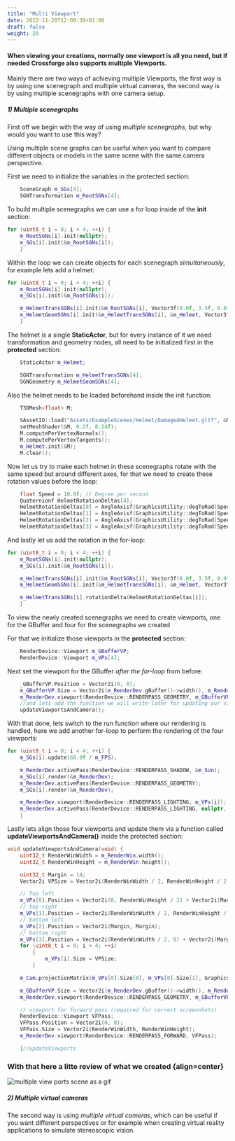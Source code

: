 ```yaml
---
title: "Multi Viewport"
date: 2022-11-20T12:00:39+01:00
draft: false
weight: 20
---
```



#### When viewing your creations, normally one viewport is all you need, but if needed Crossforge also supports multiple Viewports.

Mainly there are two ways of achieving multiple Viewports, the first way is by using one scenegraph and multiple virtual cameras, the second way is by using multiple scenegraphs with one camera setup.

##### 1) Multiple scenegraphs

First off we begin with the way of using *multiple scenegraphs*, but why would you want to use this way?

Using multiple scene graphs can be useful when you want to compare different objects or models in the same scene with the same camera perspective.

First we need to initialize the variables in the protected section:

```cpp
	SceneGraph m_SGs[4];
	SGNTransformation m_RootSGNs[4];
```

To build multiple scenegraphs we can use a for loop inside of the **init** section:
```cpp
for (uint8_t i = 0; i < 4; ++i) {
	m_RootSGNs[i].init(nullptr);
	m_SGs[i].init(&m_RootSGNs[i]);
	}
```
Within the loop we can create objects for each scenegraph *simultaneously*, for example lets add a helmet:
```cpp
for (uint8_t i = 0; i < 4; ++i) {
	m_RootSGNs[i].init(nullptr);
	m_SGs[i].init(&m_RootSGNs[i]);

    m_HelmetTransSGNs[i].init(&m_RootSGNs[i], Vector3f(0.0f, 3.5f, 0.0f));
	m_HelmetGeomSGNs[i].init(&m_HelmetTransSGNs[i], &m_Helmet, Vector3f::Zero(), Quaternionf::Identity(), Vector3f(3.0f, 3.0f, 3.0f));
	}
```

The helmet is a single **StaticActor**, but for every instance of it we need transformation and geometry nodes, all need to be initialized first in the **protected** section:

```cpp
	StaticActor m_Helmet;

	SGNTransformation m_HelmetTransSGNs[4];
	SGNGeometry m_HelmetGeomSGNs[4];
```
Also the helmet needs to be loaded beforehand inside the init function:

```cpp
	T3DMesh<float> M;

	SAssetIO::load("Assets/ExampleScenes/Helmet/DamagedHelmet.gltf", &M);
	setMeshShader(&M, 0.2f, 0.24f);
	M.computePerVertexNormals();
	M.computePerVertexTangents();
	m_Helmet.init(&M);
	M.clear();
```
Now let us try to make each helmet in these scenegraphs rotate with the same speed but around different axes, for that we need to create these rotation values before the loop:
```cpp
    float Speed = 10.0f; // Degree per second
	Quaternionf HelmetRotationDeltas[4];
	HelmetRotationDeltas[0] = AngleAxisf(GraphicsUtility::degToRad(Speed / 60.0f), Vector3f::UnitX());
	HelmetRotationDeltas[1] = AngleAxisf(GraphicsUtility::degToRad(Speed / 60.0f), Vector3f::UnitY());
	HelmetRotationDeltas[2] = AngleAxisf(GraphicsUtility::degToRad(Speed / 60.0f), Vector3f::UnitZ());
	HelmetRotationDeltas[3] = AngleAxisf(GraphicsUtility::degToRad(Speed / 60.0f), Vector3f(1.0f, 1.0f, 1.0f).normalized());
```

And lastly let us add the rotation in the for-loop:

```cpp
for (uint8_t i = 0; i < 4; ++i) {
	m_RootSGNs[i].init(nullptr);
	m_SGs[i].init(&m_RootSGNs[i]);

    m_HelmetTransSGNs[i].init(&m_RootSGNs[i], Vector3f(0.0f, 3.5f, 0.0f));
	m_HelmetGeomSGNs[i].init(&m_HelmetTransSGNs[i], &m_Helmet, Vector3f::Zero(), Quaternionf::Identity(), Vector3f(3.0f, 3.0f, 3.0f));

    m_HelmetTransSGNs[i].rotationDelta(HelmetRotationDeltas[i]);
	}
```

To view the newly created scenegraphs we need to create viewports, one for the GBuffer and four for the scenegraphs we created

For that we initialize those viewports in the **protected** section:
```cpp
	RenderDevice::Viewport m_GBufferVP;
	RenderDevice::Viewport m_VPs[4];
```

Next set the viewport for the GBuffer *after the for-loop* from before:
```cpp
	_GBufferVP.Position = Vector2i(0, 0);	
	m_GBufferVP.Size = Vector2i(m_RenderDev.gBuffer()->width(), m_RenderDev.gBuffer()->height());
	m_RenderDev.viewport(RenderDevice::RENDERPASS_GEOMETRY, m_GBufferVP);
	//and lets add the function we will write later for updating our viewports
	updateViewportsAndCamera();
```

With that done, lets switch to the run function where our rendering is handled, here we add another for-loop to perform the rendering of the four viewports:

```cpp
for (uint8_t i = 0; i < 4; ++i) {
	m_SGs[i].update(60.0f / m_FPS);

	m_RenderDev.activePass(RenderDevice::RENDERPASS_SHADOW, &m_Sun);
	m_SGs[i].render(&m_RenderDev);
	m_RenderDev.activePass(RenderDevice::RENDERPASS_GEOMETRY);
	m_SGs[i].render(&m_RenderDev);

	m_RenderDev.viewport(RenderDevice::RENDERPASS_LIGHTING, m_VPs[i]);
	m_RenderDev.activePass(RenderDevice::RENDERPASS_LIGHTING, nullptr, (i == 0) ? true : false);
	}
```

Lastly lets align those four viewports and update them via a function called **updateViewportsAndCamera()** inside the protected section:

```cpp
void updateViewportsAndCamera(void) {
	uint32_t RenderWinWidth = m_RenderWin.width();
	uint32_t RenderWinHeight = m_RenderWin.height();

	uint32_t Margin = 14;
	Vector2i VPSize = Vector2i(RenderWinWidth / 2, RenderWinHeight / 2) - 2 * Vector2i(Margin, Margin) + Vector2i(Margin / 2, Margin / 2);

	// Top left
	m_VPs[0].Position = Vector2i(0, RenderWinHeight / 2) + Vector2i(Margin, Margin / 2);
	// top right
	m_VPs[1].Position = Vector2i(RenderWinWidth / 2, RenderWinHeight / 2) + Vector2i(Margin / 2, Margin / 2);
	// bottom left
	m_VPs[2].Position = Vector2i(Margin, Margin);
	// bottom right
	m_VPs[3].Position = Vector2i(RenderWinWidth / 2, 0) + Vector2i(Margin / 2, Margin);
	for (uint8_t i = 0; i < 4; ++i) 
		{
			m_VPs[i].Size = VPSize;
		}

	m_Cam.projectionMatrix(m_VPs[0].Size[0], m_VPs[0].Size[1], GraphicsUtility::degToRad(45.0f), 0.1f, 1000.0f);

	m_GBufferVP.Size = Vector2i(m_RenderDev.gBuffer()->width(), m_RenderDev.gBuffer()->height());
	m_RenderDev.viewport(RenderDevice::RENDERPASS_GEOMETRY, m_GBufferVP);

	// viewport for forward pass (required for correct screenshots)
	RenderDevice::Viewport VFPass;
	VFPass.Position = Vector2i(0, 0);
	VFPass.Size = Vector2i(RenderWinWidth, RenderWinHeight);
	m_RenderDev.viewport(RenderDevice::RENDERPASS_FORWARD, VFPass);

	}//updateViewports
```

### With that here a litte review of what we created {align=center}


![multiple view ports scene as a gif](/multible_viewports.gif)

##### 2) Multiple virtual cameras

The second way is using *multiple virtual cameras*, which can be useful if you want different perspectives or for example when creating virtual reality applications to simulate stereoscopic vision.


